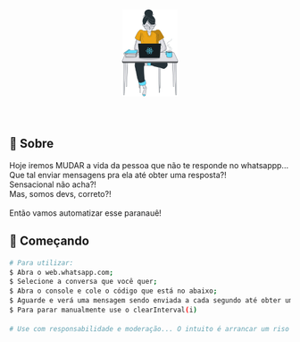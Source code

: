 <h1 align="center">

<img src="https://raw.githubusercontent.com/khalleb/ignews/main/public/images/avatar.svg" alt="rocketshoes" width="100px"/>

</h1>


<br>

## :dart: Sobre ##

Hoje iremos MUDAR a vida da pessoa que não te responde no whatsappp...<br>
Que tal enviar mensagens pra ela até obter uma resposta?!<br>
Sensacional não acha?!<br>
Mas, somos devs, correto?!<br>
<br>
Então vamos automatizar esse paranauê!<br>


## :checkered_flag: Começando ##

```bash
# Para utilizar:
$ Abra o web.whatsapp.com;
$ Selecione a conversa que você quer;
$ Abra o console e cole o código que está no abaixo;
$ Aguarde e verá uma mensagem sendo enviada a cada segundo até obter uma mensagem de retorno ou atingir o limite de mensagens.
$ Para parar manualmente use o clearInterval(i)

# Use com responsabilidade e moderação... O intuito é arrancar um riso ;)
```
